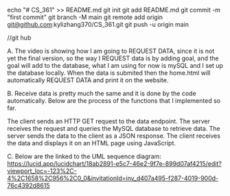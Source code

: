 echo "# CS_361" >> README.md
git init
git add README.md
git commit -m "first commit"
git branch -M main
git remote add origin git@github.com:kylizhang370/CS_361.git
git push -u origin main


//git hub

A. The video is showing how I am going to REQUEST DATA, since it is not yet the final version, so the way I REQUEST data is by adding goal, and the goal will add to the database, what I am using for now is mySQL and I set up the database locally. When the data is submited then the home.html will automatically REQUEST DATA and print it on the website. 

B. Receive data is pretty much the same and it is done by the code automatically. Below are the process of the functions that I implemented so far.

The client sends an HTTP GET request to the data endpoint.
The server receives the request and queries the MySQL database to retrieve data.
The server sends the data to the client as a JSON response.
The client receives the data and displays it on an HTML page using JavaScript.

C. Below are the linked to the UML sequence diagram:
https://lucid.app/lucidchart/18ab2891-e5c7-46e2-9f7e-899d07af4215/edit?viewport_loc=-123%2C-4%2C1658%2C956%2C0_0&invitationId=inv_d407a495-f287-4019-900d-76c4392d8615
